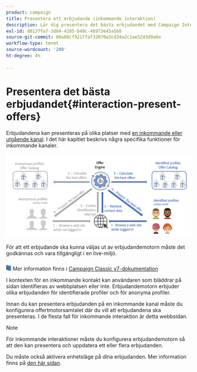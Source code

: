 ```yaml
---
product: campaign
title: Presentera ett erbjudande (inkommande interaktion)
description: Lär dig presentera det bästa erbjudandet med Campaign Interaction-modulen
exl-id: d0137fa7-3d04-4205-b49c-46973e45a5b8
source-git-commit: 00a88cf9217faf32070a3cd34a2c1ae5243d9a6e
workflow-type: tm+mt
source-wordcount: '200'
ht-degree: 4%

---
```


# Presentera det bästa erbjudandet{#interaction-present-offers}

Erbjudandena kan presenteras på olika platser med [en inkommande eller utgående kanal](interaction-architecture.md#interaction-types). I det här kapitlet beskrivs några specifika funktioner för inkommande kanaler.

![](assets/inbound-interactions.png)

För att ett erbjudande ska kunna väljas ut av erbjudandemotorn måste det godkännas och vara tillgängligt i en live-miljö.

![](../assets/do-not-localize/book.png) Mer information finns i [Campaign Classic v7-dokumentation](https://experienceleague.adobe.com/docs/campaign-classic/using/managing-offers/managing-an-offer-catalog/approving-and-activating-an-offer.html?lang=en#approving-offer-content)

I kontexten för en inkommande kontakt kan användaren som bläddrar på sidan identifieras av webbplatsen eller inte. Erbjudandemotorn erbjuder olika erbjudanden för identifierade profiler och för anonyma profiler.

Innan du kan presentera erbjudanden på en inkommande kanal måste du konfigurera offertmotorsamtalet där du vill att erbjudandena ska presenteras. I de flesta fall för inkommande interaktion är detta webbsidan.

>[!NOTE]
>
>För inkommande interaktioner måste du konfigurera erbjudandemotorn så att den kan presentera och uppdatera ett eller flera erbjudanden.
>
>Du måste också aktivera enhetsläge på dina erbjudanden. Mer information finns på [den här sidan](interaction-offer-spaces.md).

